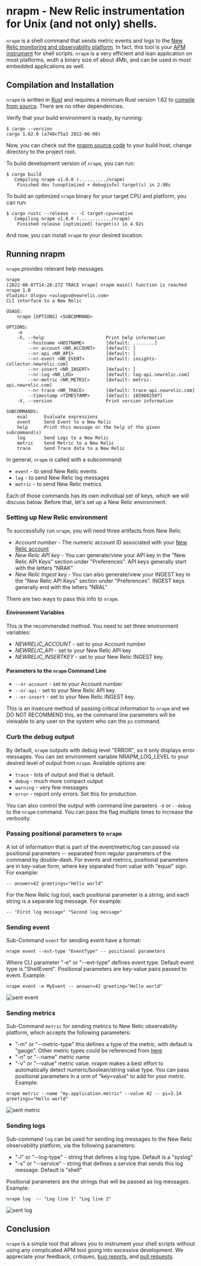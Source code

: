 # nrapm - New Relic instrumentation for Unix (and not only) shells.

`nrapm` is a shell command that sends metric events and logs to the [New Relic monitoring and observability platform](https://www.newrelic.com). In fact, this tool is your [APM instrument](https://newrelic.com/platform/application-monitoring) for shell scripts. `nrapm` is a very efficient and lean application on most platforms, wuth a binary size of about 4Mb, and can be used in most embedded applications as well.

## Compilation and Installation

`nrapm` is written in [Rust](https://www.rust-lang.org/) and requires a minimum Rust version 1.62 to [compile from source](https://www.rust-lang.org/tools/install). There are no other dependencies.

Verify that your build environment is ready, by running:

```shells
$ cargo --version
cargo 1.62.0 (a748cf5a3 2022-06-08)
```

Now, you can check out the [nrapm source code](https://github.com/vulogov/nrapm) to your build host, change directory to the project root.

To build development version of `nrapm`, you can run: 

```shells
$ cargo build
   Compiling nrapm v1.0.0 (........../nrapm)
    Finished dev [unoptimized + debuginfo] target(s) in 2.98s
```

 To build an optimized `nrapm` binary for your target CPU and platform, you can run:

```shells
$ cargo rustc --release -- -C target-cpu=native
   Compiling nrapm v1.0.0 (............/nrapm)
    Finished release [optimized] target(s) in 4.92s
```

 And now, you can install `nrapm` to your desired location. 

## Running nrapm

`nrapm` provides relevant help messages.

```shells
nrapm
[2022-08-07T14:28:27Z TRACE nrapm] nrapm main() function is reached
nrapm 1.0
Vladimir Ulogov <vulogov@newrelic.com>
CLI interface to a New Relic

USAGE:
    nrapm [OPTIONS] <SUBCOMMAND>

OPTIONS:
    -e
    -h, --help                       Print help information
        --hostname <HOSTNAME>        [default: ........]
        --nr-account <NR_ACCOUNT>    [default: ]
        --nr-api <NR_API>            [default: ]
        --nr-event <NR_EVENT>        [default: insights-collector.newrelic.com]
        --nr-insert <NR_INSERT>      [default: ]
        --nr-log <NR_LOG>            [default: log-api.newrelic.com]
        --nr-metric <NR_METRIC>      [default: metric-api.newrelic.com]
        --nr-trace <NR_TRACE>        [default: trace-api.newrelic.com]
        --timestamp <TIMESTAMP>      [default: 1659882507]
    -V, --version                    Print version information

SUBCOMMANDS:
    eval      Evaluate expressions
    event     Send Event to a New Relic
    help      Print this message or the help of the given subcommand(s)
    log       Send Logs to a New Relic
    metric    Send Metric to a New Relic
    trace     Send Trace data to a New Relic
```

In general, `nrapm` is called with a subcommand:

- `event` - to send New Relic events
- `log` - to send New Relic log messages
- `metric` - to send New Relic metrics

Each of those commands has its own individual set of keys, which we will discuss below. Before that, let's set up a New Relic environment.

### Setting up New Relic environment

To successfully run `nrapm`, you will need three artifacts from New Relic

- *Account number* - The numeric account ID associated with your [New Relic account](https://one.newrelic.com)
- *New Relic API key* - You can generate/view your API key in the "New Relic API Keys" section under "Preferences". API keys generally start with the letters "NRAK"
- *New Relic Ingest key* - You can also generate/view your INGEST key in the "New Relic API Keys" section under "Preferences". INGEST keys generally end with the letters "NRAL"

There are two ways to pass this info to `nrapm`.

#### Environment Variables

This is the recommended method. You need to set three environment variables:

- *NEWRELIC_ACCOUNT* - set to your Account number
- *NEWRELIC_API* - set to your New Relic API key
- *NEWRELIC_INSERTKEY* - set to your New Relic INGEST key.

#### Parameters to the `nrapm` Command Line

- `--nr-account` - set to your Account number
- `--nr-api` - set to your New Relic API key
- `--nr-insert` - set to your New Relic INGEST key.

This is an insecure method of passing critical information to `nrapm` and we DO NOT RECOMMEND this, as the command line parameters will be viewable to any user on the system who can the `ps` command.

### Curb the debug output

By default, `nrapm` outputs with debug level "ERROR", so it only displays error messages. You can set environment variable NRAPM_LOG_LEVEL to your desired level of output from `nrapm`. Available options are:

- `trace` - lots of output and that is default.
- `debug` - much more compact output
- `warning` - very few messages
- `error` - report only errors. Set this for production.

You can also control the output with command line paraeters `-d` or `--debug` to the `nrapm` command. You can pass the flag multiple times to increase the verbosity.

### Passing positional parameters to `nrapm`

A lot of information that is part of the event/metric/log can passed via positional parameters -- separated from regular parameters of the command by double-dash. For events and metrics, positional parameters are in key-value form, where key separated from value with "equal" sign. For example:

```
-- answer=42 greetings="Hello world"
```

For the New Relic log tool, each positional parameter is a string, and each string is a separate log message. For example:

```
-- "First log message" "Second log message"
```

### Sending event

Sub-Command `event` for sending event have a format:

```
nrapm event --evt-type "EventType" -- positional parameters
```

Where CLI parameter "-e" or "--evt-type" defines event type. Default event type is "ShellEvent". Positional parameters are key-value pairs passed to event. Example:

```shells
nrapm event -e MyEvent -- answer=42 greeting="Hello world"
```
![sent event](documentation/event.png)

### Sending metrics

Sub-Command `metric` for sending metrics to New Relic observability platform, which accepts the following parameters:

- "-m" or "--metric-type" this defines a type of the metric, with default is "gauge". Other metric types could be referenced from [here](https://docs.newrelic.com/docs/data-apis/understand-data/metric-data/metric-data-type/)
- "-n" or "--name" metric name
- "-v" or "--value" metric value. nrapm makes a best effort to automatically detect numeric/boolean/string value type. You can pass positional parameters in a orm of "key=value" to add for your metric. Example:

```
nrapm metric --name "my.application.metric" --value 42 -- pi=3.14 greetings="Hello world"
```
![sent metric](documentation/metric.png)

### Sending logs

Sub-command `log` can be used for sending log messages to the New Relic observability platform, via the following parameters:

- "-l" or "--log-type" - string that defines a log type. Default is a "syslog"
- "-s" or "--service" - string that defines a service that sends this log message. Default is "shell"

Positional parameters are the strings that will be passed as log messages. Example:

```
nrapm log  -- "Log line 1" "Log line 2"
```
![sent log](documentation/log.png)

## Conclusion

`nrapm` is a simple tool that allows you to instrument your shell scripts without using any complicated APM tool going into excessive development. We appreciate your feedback, critiques, [bug reports](https://github.com/vulogov/nrapm/issues), and [pull requests](https://github.com/vulogov/nrapm/pulls).
